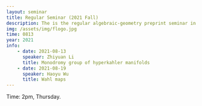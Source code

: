 ```yaml
---
layout: seminar 
title: Regular Seminar (2021 Fall)
description: The is the regular algebraic-geometry preprint seminar in SCMS, organized by Zhiyuan Li.
img: /assets/img/flogo.jpg
time: 0813
year: 2021
info:
    - date: 2021-08-13
      speaker: Zhiyuan Li
      title: Monodromy group of hyperkahler manifolds	
    - date: 2021-08-19
      speaker: Haoyu Wu
      title: Wahl maps
---
```


Time: 2pm, Thursday.


